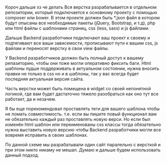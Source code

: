 Короч дальше хз че делать
Вся верстка разрабатывается в отдельном репозитории, который подключается к основному проекту с помощью composer или bower. В этом проекте должен быть *.json файл в котором будут опысаны все необходимые пакеты (jQuery, Bootstrap, и т.д), php или html файлы с шаблонами страниц, css (less, sass) и js файлами.

Дальше Backend разработчики подключают ваш проект к своему и подтягивают все ваши зависемости, прописывают пути к вашим css, js файлам и переносят верстку в свои view файлы.

У Backend разработчиков должен быть полный доступ к вашему репазиторию, чтобы они тоже могли оперативно фиксить баги. Html шаблоны лудше поддерживать в актуальном состоянии, нужна вносить правки не только в css но и в шаблоны, так у вас всегда будет последняя актуальная версия сайта.

Часть верстки может быть помещена в widget со своей непонятной логикой, где вам будет дастаточно тяжело разобраться как оно тут все работает, да и незачем.

Я бы еще порекомендовал проставлять теги для вашего шаблона чтобы не ломать совместимость.
т.е. если вы пишите повый функционал вам не обязательно каждый раз проставлять новую верси. Но если был изменён html шаблон или переименованы css классы тогда обязательно нужна выставить новую версию чтобы Backend разработчики могли все вовремя исправить в своих шаблонах.

По данной схеме мы разрабатывали один сайт паралельно с версткой и при этом никто никаму не мешал. Думаю и дальше будем использовать данный подход.
